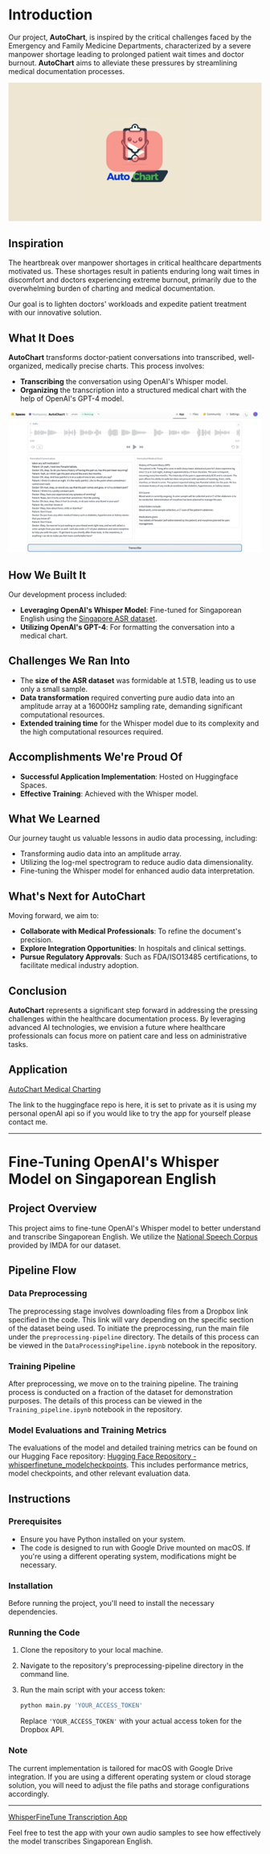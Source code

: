 # Introduction

Our project, **AutoChart**, is inspired by the critical challenges faced by the Emergency and Family Medicine Departments, characterized by a severe manpower shortage leading to prolonged patient wait times and doctor burnout. **AutoChart** aims to alleviate these pressures by streamlining medical documentation processes.

<p align="center">
  <a href="https://youtu.be/jkdnGzCvt2w" title="Auto Chart Demo">
    <img src="/AutoChart youtube thumbnail (1).png">
  </a>
</p>


## Inspiration

The heartbreak over manpower shortages in critical healthcare departments motivated us. These shortages result in patients enduring long wait times in discomfort and doctors experiencing extreme burnout, primarily due to the overwhelming burden of charting and medical documentation.

Our goal is to lighten doctors' workloads and expedite patient treatment with our innovative solution.

## What It Does

**AutoChart** transforms doctor-patient conversations into transcribed, well-organized, medically precise charts. This process involves:

- **Transcribing** the conversation using OpenAI's Whisper model.
- **Organizing** the transcription into a structured medical chart with the help of OpenAI's GPT-4 model.

![Screenshot](/photo_2024-02-06_00-34-00.jpg "Sample Use Case")


## How We Built It

Our development process included:

- **Leveraging OpenAI's Whisper Model**: Fine-tuned for Singaporean English using the [Singapore ASR dataset](https://www.imda.gov.sg/how-we-can-help/national-speech-corpus).
- **Utilizing OpenAI's GPT-4**: For formatting the conversation into a medical chart.

## Challenges We Ran Into

- The **size of the ASR dataset** was formidable at 1.5TB, leading us to use only a small sample.
- **Data transformation** required converting pure audio data into an amplitude array at a 16000Hz sampling rate, demanding significant computational resources.
- **Extended training time** for the Whisper model due to its complexity and the high computational resources required.

## Accomplishments We're Proud Of

- **Successful Application Implementation**: Hosted on Huggingface Spaces.
- **Effective Training**: Achieved with the Whisper model.

## What We Learned

Our journey taught us valuable lessons in audio data processing, including:

- Transforming audio data into an amplitude array.
- Utilizing the log-mel spectrogram to reduce audio data dimensionality.
- Fine-tuning the Whisper model for enhanced audio data interpretation.

## What's Next for AutoChart

Moving forward, we aim to:

- **Collaborate with Medical Professionals**: To refine the document's precision.
- **Explore Integration Opportunities**: In hospitals and clinical settings.
- **Pursue Regulatory Approvals**: Such as FDA/ISO13485 certifications, to facilitate medical industry adoption.

## Conclusion

**AutoChart** represents a significant step forward in addressing the pressing challenges within the healthcare documentation process. By leveraging advanced AI technologies, we envision a future where healthcare professionals can focus more on patient care and less on administrative tasks.

## Application 
[AutoChart Medical Charting](https://huggingface.co/spaces/Mompansy/AutoChart)

The link to the huggingface repo is here, it is set to private as it is using my personal openAI api so if you would like to try the app for yourself please contact me.

---

# Fine-Tuning OpenAI's Whisper Model on Singaporean English

## Project Overview
This project aims to fine-tune OpenAI's Whisper model to better understand and transcribe Singaporean English. We utilize the [National Speech Corpus](https://www.imda.gov.sg/how-we-can-help/national-speech-corpus) provided by IMDA for our dataset.

## Pipeline Flow

### Data Preprocessing
The preprocessing stage involves downloading files from a Dropbox link specified in the code. This link will vary depending on the specific section of the dataset being used. To initiate the preprocessing, run the main file under the `preprocessing-pipeline` directory. The details of this process can be viewed in the `DataProcessingPipeline.ipynb` notebook in the repository. 

### Training Pipeline
After preprocessing, we move on to the training pipeline. The training process is conducted on a fraction of the dataset for demonstration purposes. The details of this process can be viewed in the `Training_pipeline.ipynb` notebook in the repository. 

### Model Evaluations and Training Metrics
The evaluations of the model and detailed training metrics can be found on our Hugging Face repository: [Hugging Face Repository - whisperfinetune_modelcheckpoints](https://huggingface.co/Mompansy/whisperfinetune_modelcheckpoints). This includes performance metrics, model checkpoints, and other relevant evaluation data.

## Instructions

### Prerequisites
- Ensure you have Python installed on your system.
- The code is designed to run with Google Drive mounted on macOS. If you're using a different operating system, modifications might be necessary.

### Installation

Before running the project, you'll need to install the necessary dependencies.

### Running the Code
1. Clone the repository to your local machine.
2. Navigate to the repository's preprocessing-pipeline directory in the command line.
3. Run the main script with your access token:

   ```bash
   python main.py 'YOUR_ACCESS_TOKEN'
   ```

   Replace `'YOUR_ACCESS_TOKEN'` with your actual access token for the Dropbox API.

### Note
The current implementation is tailored for macOS with Google Drive integration. If you are using a different operating system or cloud storage solution, you will need to adjust the file paths and storage configurations accordingly.

---

[WhisperFineTune Transcription App](https://huggingface.co/spaces/Mompansy/WhisperFineTune)

Feel free to test the app with your own audio samples to see how effectively the model transcribes Singaporean English.


